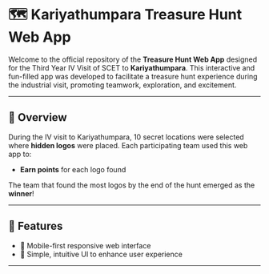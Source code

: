 # 🗺️ Kariyathumpara Treasure Hunt Web App

Welcome to the official repository of the **Treasure Hunt Web App** designed for the Third Year IV Visit of SCET to **Kariyathumpara**. This interactive and fun-filled app was developed to facilitate a  treasure hunt experience during the industrial visit, promoting teamwork, exploration, and excitement.

---

## 🧩 Overview

During the IV visit to Kariyathumpara, 10 secret locations were selected where **hidden logos** were placed. Each participating team used this web app to:

- **Earn points** for each logo found

The team that found the most logos by the end of the hunt emerged as the **winner**!

---

## 🌟 Features

- 📱 Mobile-first responsive web interface
- 🎨 Simple, intuitive UI to enhance user experience

---

